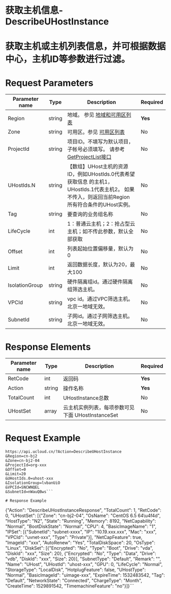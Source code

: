 # 获取主机信息-DescribeUHostInstance
# 获取主机或主机列表信息，并可根据数据中心，主机ID等参数进行过滤。

# Request Parameters
|Parameter name|Type|Description|Required|
|---|---|---|---|
|Region|string|地域。 参见 [地域和可用区列表](../summary/regionlist.html)|**Yes**|
|Zone|string|可用区。参见 [可用区列表](../summary/regionlist.html)|No|
|ProjectId|string|项目ID。不填写为默认项目，子帐号必须填写。 请参考[GetProjectList接口](../summary/get_project_list.html)|No|
|UHostIds.N|string|【数组】UHost主机的资源ID，例如UHostIds.0代表希望获取信息 的主机1，UHostIds.1代表主机2。 如果不传入，则返回当前Region 所有符合条件的UHost实例。|No|
|Tag|string|要查询的业务组名称|No|
|LifeCycle|int|1：普通云主机；2：抢占型云主机；如不传此参数，默认全部获取|No|
|Offset|int|列表起始位置偏移量，默认为0|No|
|Limit|int|返回数据长度，默认为20，最大100|No|
|IsolationGroup|string|硬件隔离组id。通过硬件隔离组筛选主机。|No|
|VPCId|string|vpc id。通过VPC筛选主机。北京一地域无效。|No|
|SubnetId|string|子网id。通过子网筛选主机。北京一地域无效。|No|

# Response Elements
|Parameter name|Type|Description|Required|
|---|---|---|---|
|RetCode|int|返回码|**Yes**|
|Action|string|操作名称|**Yes**|
|TotalCount|int|UHostInstance总数|No|
|UHostSet|array|云主机实例列表，每项参数可见下面 UHostInstanceSet|No|

# Request Example
```
https://api.ucloud.cn/?Action=DescribeUHostInstance
&Region=cn-bj2
&Zone=cn-bj2-04
&ProjectId=org-xxx
&Offset=0
&Limit=20
&UHostIds.0=uhost-xxx
&IsolationGroup=lvbanUiO
&VPCId=SNCWNQEL
&SubnetId=nWauQBws```

# Response Example
```
{"Action": "DescribeUHostInstanceResponse", "TotalCount": 1, "RetCode": 0, "UHostSet": [{"Zone": "cn-bj2-04", "OsName": "CentOS 6.5 64\u4f4d", "HostType": "N2", "State": "Running", "Memory": 8192, "NetCapability": "Normal", "BootDiskState": "Normal", "CPU": 4, "BasicImageName": "1", "IPSet": [{"SubnetId": "subnet-xxxx", "IP": "10.19.xxx.xxx", "Mac": "xxx", "VPCId": "uvnet-xxx", "Type": "Private"}], "NetCapFeature": true, "ImageId": "xxx", "AutoRenew": "Yes", "TotalDiskSpace": 20, "OsType": "Linux", "DiskSet": [{"Encrypted": "No", "Type": "Boot", "Drive": "vda", "DiskId": "xxx", "Size": 20}, {"Encrypted": "No", "Type": "Data", "Drive": "vdb", "DiskId": "xxx", "Size": 20}], "SubnetType": "Default", "Remark": "", "Name": "UHost", "UHostId": "uhost-xxx", "GPU": 0, "LifeCycle": "Normal", "StorageType": "LocalDisk", "HotplugFeature": false, "UHostType": "Normal", "BasicImageId": "uimage-xxx", "ExpireTime": 1532483542, "Tag": "Default", "NetworkState": "Connected", "ChargeType": "Month", "CreateTime": 1529891542, "TimemachineFeature": "no"}]}```

